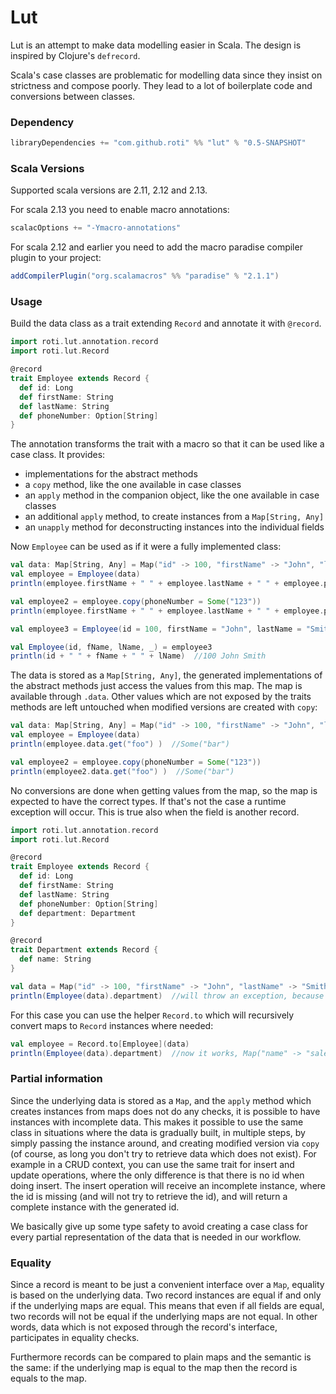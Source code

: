 # Lut

Lut is an attempt to make data modelling easier in Scala. The design is inspired by Clojure's `defrecord`.

Scala's case classes are problematic for modelling data since they insist on strictness and compose poorly. They lead to a lot of boilerplate code and conversions between classes. 

### Dependency

```scala
libraryDependencies += "com.github.roti" %% "lut" % "0.5-SNAPSHOT"
```

### Scala Versions

Supported scala versions are 2.11, 2.12 and 2.13.

For scala 2.13 you need to enable macro annotations:
```scala
scalacOptions += "-Ymacro-annotations"
```

For scala 2.12 and earlier you need to add the macro paradise compiler plugin to your project:
```scala
addCompilerPlugin("org.scalamacros" %% "paradise" % "2.1.1")
```

### Usage

Build the data class as a trait extending `Record` and annotate it with `@record`.

```scala
import roti.lut.annotation.record
import roti.lut.Record

@record
trait Employee extends Record {
  def id: Long
  def firstName: String
  def lastName: String
  def phoneNumber: Option[String]
}
```

The annotation transforms the trait with a macro so that it can be used like a case class. It provides:
* implementations for the abstract methods 
* a `copy` method, like the one available in case classes
* an `apply` method in the companion object, like the one available in case classes
* an additional `apply` method, to create instances from a `Map[String, Any]`
* an `unapply` method for deconstructing instances into the individual fields 

Now `Employee` can be used as if it were a fully implemented class:

```scala
val data: Map[String, Any] = Map("id" -> 100, "firstName" -> "John", "lastName" -> "Smith")
val employee = Employee(data)
println(employee.firstName + " " + employee.lastName + " " + employee.phoneNumber )  //"John Smith None"

val employee2 = employee.copy(phoneNumber = Some("123"))
println(employee.firstName + " " + employee.lastName + " " + employee.phoneNumber )  //"John Smith Some(123)"

val employee3 = Employee(id = 100, firstName = "John", lastName = "Smith", phoneNumber = None)

val Employee(id, fName, lName, _) = employee3
println(id + " " + fName + " " + lName)  //100 John Smith
```

The data is stored as a `Map[String, Any]`, the generated implementations of the abstract methods just access the values from this map. 
The map is available through `.data`. Other values which are not exposed by the traits methods are left untouched when modified versions are created with `copy`: 

```scala
val data: Map[String, Any] = Map("id" -> 100, "firstName" -> "John", "lastName" -> "Smith", "foo" -> "bar")
val employee = Employee(data)
println(employee.data.get("foo") )  //Some("bar")

val employee2 = employee.copy(phoneNumber = Some("123"))
println(employee2.data.get("foo") )  //Some("bar")
```

No conversions are done when getting values from the map, so the map is expected to have the correct types. 
If that's not the case a runtime exception will occur. This is true also when the field is another record.

```scala
import roti.lut.annotation.record
import roti.lut.Record

@record
trait Employee extends Record {
  def id: Long
  def firstName: String
  def lastName: String
  def phoneNumber: Option[String]
  def department: Department
}

@record
trait Department extends Record {
  def name: String
}

val data = Map("id" -> 100, "firstName" -> "John", "lastName" -> "Smith", "department" -> Map("name" -> "sales"))
println(Employee(data).department)  //will throw an exception, because a Department is expected, but a Map is found
```

For this case you can use the helper `Record.to` which will recursively convert maps to `Record` instances where needed:

```scala
val employee = Record.to[Employee](data)
println(Employee(data).department)  //now it works, Map("name" -> "sales") was converted to an instance of Department
```


### Partial information

Since the underlying data is stored as a `Map`, and the `apply` method which creates instances from maps does not do any checks, it is possible to have instances with incomplete data. 
This makes it possible to use the same class in situations where the data is gradually built, in multiple steps, by simply passing the instance around, and creating modified version via `copy` (of course, as long you don't try to retrieve data which does not exist).
For example in a CRUD context, you can use the same trait for insert and update operations, where the only difference is that there is no id when doing insert. 
The insert operation will receive an incomplete instance, where the id is missing (and will not try to retrieve the id), and will return a complete instance with the generated id.

We basically give up some type safety to avoid creating a case class for every partial representation of the data that is needed in our workflow. 


### Equality

Since a record is meant to be just a convenient interface over a `Map`, equality is based on the underlying data. 
Two record instances are equal if and only if the underlying maps are equal. 
This means that even if all fields are equal, two records will not be equal if the underlying maps are not equal.
In other words, data which is not exposed through the record's interface, participates in equality checks.

Furthermore records can be compared to plain maps and the semantic is the same: if the underlying map is equal to the map then the record is equals to the map. 